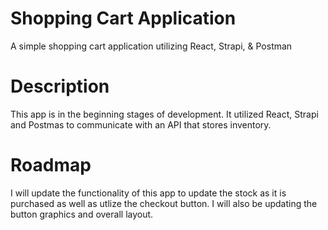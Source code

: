 # Shopping Cart Application
A simple shopping cart application utilizing React, Strapi, &amp; Postman

# Description
This app is in the beginning stages of development.  It utilized React, Strapi and Postmas to communicate with an API that stores inventory.

# Roadmap
I will update the functionality of this app to update the stock as it is purchased as well as utlize the checkout button.  I will also be updating the button graphics and overall layout.
